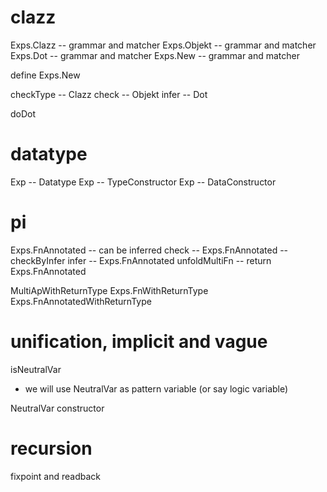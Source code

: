 # clazz

Exps.Clazz -- grammar and matcher
Exps.Objekt -- grammar and matcher
Exps.Dot -- grammar and matcher
Exps.New -- grammar and matcher

define Exps.New

checkType -- Clazz
check -- Objekt
infer -- Dot

doDot

# datatype

Exp -- Datatype
Exp -- TypeConstructor
Exp -- DataConstructor

# pi

Exps.FnAnnotated -- can be inferred
check -- Exps.FnAnnotated -- checkByInfer
infer -- Exps.FnAnnotated
unfoldMultiFn -- return Exps.FnAnnotated

MultiApWithReturnType
Exps.FnWithReturnType
Exps.FnAnnotatedWithReturnType

# unification, implicit and vague

isNeutralVar

- we will use NeutralVar as pattern variable (or say logic variable)

NeutralVar constructor

# recursion

fixpoint and readback

